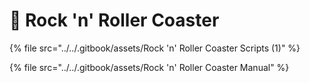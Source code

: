 # 🎢 Rock 'n' Roller Coaster

{% file src="../../.gitbook/assets/Rock 'n' Roller Coaster Scripts (1)" %}

{% file src="../../.gitbook/assets/Rock 'n' Roller Coaster Manual" %}
